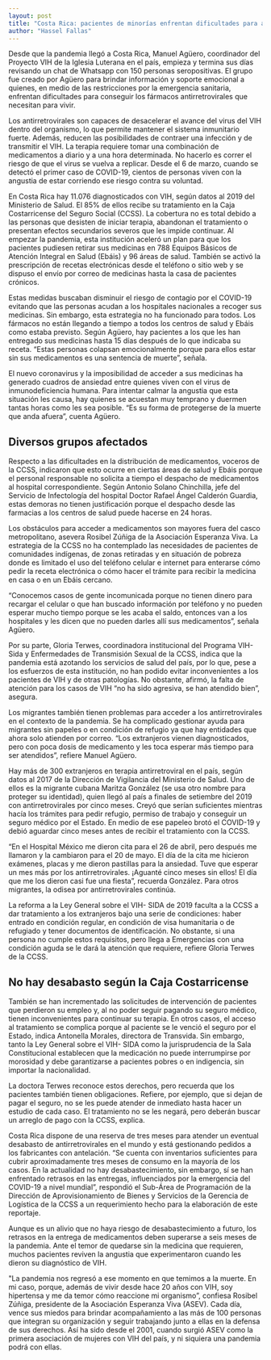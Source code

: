 ```yaml
---
layout: post
title: "Costa Rica: pacientes de minorías enfrentan dificultades para acceder a antirretrovirales en la pandemia"
author: "Hassel Fallas"
---
```


Desde que la pandemia llegó a Costa Rica, Manuel Agüero, coordinador del Proyecto VIH de la Iglesia Luterana en el país, empieza y termina sus días revisando un chat de Whatsapp con 150 personas seropositivas. El grupo fue creado por Agüero para brindar información y soporte emocional a quienes, en medio de las restricciones por la emergencia sanitaria, enfrentan dificultades para conseguir los fármacos antirretrovirales que necesitan para vivir.

Los antirretrovirales son capaces de desacelerar el avance del virus del VIH dentro del organismo, lo que permite mantener el sistema inmunitario fuerte. Además, reducen las posibilidades de contraer una infección y de transmitir el VIH. La terapia requiere tomar una combinación de medicamentos a diario y a una hora determinada. No hacerlo es correr el riesgo de que el virus se vuelva a replicar. Desde el 6 de marzo, cuando se detectó el primer caso de COVID-19, cientos de personas viven con la angustia de estar corriendo ese riesgo contra su voluntad. 

En Costa Rica hay 11.076 diagnosticados con VIH, según datos al 2019 del Ministerio de Salud. El 85% de ellos recibe su tratamiento en la Caja Costarricense del Seguro Social (CCSS). La cobertura no es total debido a las personas que desisten de iniciar terapia, abandonan el tratamiento o presentan efectos secundarios severos que les impide continuar. Al empezar la pandemia, esta institución aceleró un plan para que los pacientes pudiesen retirar sus medicinas en 788 Equipos Básicos de Atención Integral en Salud (Ebáis) y 96 áreas de salud. También se activó la prescripción de recetas electrónicas desde el teléfono o sitio web y se dispuso el envío por correo de medicinas hasta la casa de pacientes crónicos. 

Estas medidas buscaban disminuir el riesgo de contagio por el COVID-19 evitando que las personas acudan a los hospitales nacionales a recoger sus medicinas. Sin embargo, esta estrategia no ha funcionado para todos. Los fármacos no están llegando a tiempo a todos los centros de salud y Ebáis como estaba previsto. Según Agüero, hay pacientes a los que les han entregado sus medicinas hasta 15 días después de lo que indicaba su receta. “Estas personas colapsan emocionalmente porque para ellos estar sin sus medicamentos es una sentencia de muerte”, señala.  

El nuevo coronavirus y la imposibilidad de acceder a sus medicinas ha generado cuadros de ansiedad entre quienes viven con el virus de inmunodeficiencia humana. Para intentar calmar la angustia que esta situación les causa, hay quienes se acuestan muy temprano y duermen tantas horas como les sea posible. “Es su forma de protegerse de la muerte que anda afuera”, cuenta Agüero.


## Diversos grupos afectados
Respecto a las dificultades en la distribución de medicamentos, voceros de la CCSS, indicaron que esto ocurre en ciertas áreas de salud y Ebáis porque el personal responsable no solicita a tiempo el despacho de medicamentos al hospital correspondiente. Según Antonio Solano Chinchilla, jefe del Servicio de Infectología del hospital Doctor Rafael Ángel Calderón Guardia, estas demoras no tienen justificación porque el despacho desde las farmacias a los centros de salud puede hacerse en 24 horas.  

Los obstáculos para acceder a medicamentos son mayores fuera del casco metropolitano, asevera Rosibel Zúñiga de la Asociación Esperanza Viva. La estrategia de la CCSS no ha contemplado las necesidades de pacientes de comunidades indígenas, de zonas retiradas y en situación de pobreza donde es limitado el uso del teléfono celular e internet para enterarse cómo pedir la receta electrónica o cómo hacer el trámite para recibir la medicina en casa o en un Ebáis cercano.

“Conocemos casos de gente incomunicada porque no tienen dinero para recargar el celular o que han buscado información por teléfono y no pueden esperar mucho tiempo porque se les acaba el saldo, entonces van a los hospitales y les dicen que no pueden darles allí sus medicamentos”, señala Agüero.

Por su parte, Gloria Terwes, coordinadora institucional del Programa VIH-Sida y Enfermedades de Transmisión Sexual de la CCSS, indica que la pandemia está azotando los servicios de salud del país, por lo que, pese a los esfuerzos de esta institución, no han podido evitar inconvenientes a los pacientes de VIH y de otras patologías. No obstante, afirmó, la falta de atención para los casos de VIH “no ha sido agresiva, se han atendido bien”, asegura. 

Los migrantes también tienen problemas para acceder a los antirretrovirales en el contexto de la pandemia. Se ha complicado gestionar ayuda para migrantes sin papeles o en condición de refugio ya que hay entidades que ahora solo atienden por correo. “Los extranjeros vienen diagnosticados, pero con poca dosis de medicamento y les toca esperar más tiempo para ser atendidos”, refiere Manuel Agüero. 

Hay más de 300 extranjeros en terapia antirretroviral en el país, según datos al 2017 de la Dirección de Vigilancia del Ministerio de Salud. Uno de ellos es la migrante cubana Maritza González (se usa otro nombre para proteger su identidad), quien llegó al país a finales de setiembre del 2019 con antirretrovirales por cinco meses. Creyó que serían suficientes mientras hacía los trámites para pedir refugio, permiso de trabajo y conseguir un seguro médico por el Estado. En medio de ese papeleo brotó el COVID-19 y debió aguardar cinco meses antes de recibir el tratamiento con la CCSS.

“En el Hospital México me dieron cita para el 26 de abril, pero después me llamaron y la cambiaron para el 20 de mayo. El día de la cita me hicieron exámenes, placas y me dieron pastillas para la ansiedad. Tuve que esperar un mes más por los antirretrovirales. ¡Aguanté cinco meses sin ellos! El día que me los dieron casi fue una fiesta”, recuerda González. Para otros migrantes, la odisea por antirretrovirales continúa. 

La reforma a la Ley General sobre el VIH- SIDA de 2019 faculta a la CCSS a dar tratamiento a los extranjeros bajo una serie de condiciones: haber entrado en condición regular, en condición de visa humanitaria o de refugiado y tener documentos de identificación. No obstante, si una persona no cumple estos requisitos, pero llega a Emergencias con una condición aguda se le dará la atención que requiere, refiere Gloria Terwes de la CCSS. 


## No hay desabasto según la Caja Costarricense
También se han incrementado las solicitudes de intervención de pacientes que perdieron su empleo y, al no poder seguir pagando su seguro médico, tienen inconvenientes para continuar su terapia. En otros casos, el acceso al tratamiento se complica porque al paciente se le venció el seguro por el Estado, indica Antonella Morales, directora de Transvida. Sin embargo, tanto la Ley General sobre el VIH- SIDA como la jurisprudencia de la Sala Constitucional establecen que la medicación no puede interrumpirse por morosidad y debe garantizarse a pacientes pobres o en indigencia, sin importar la nacionalidad.  

La doctora Terwes reconoce estos derechos, pero recuerda que los pacientes también tienen obligaciones. Refiere, por ejemplo, que si dejan de pagar el seguro, no se les puede atender de inmediato hasta hacer un estudio de cada caso. El tratamiento no se les negará, pero deberán buscar un arreglo de pago con la CCSS, explica. 

Costa Rica dispone de una reserva de tres meses para atender un eventual desabasto de antirretrovirales en el mundo y está gestionando pedidos a los fabricantes con antelación. “Se cuenta con inventarios suficientes para cubrir aproximadamente tres meses de consumo en la mayoría de los casos. En la actualidad no hay desabastecimiento, sin embargo, sí se han enfrentado retrasos en las entregas, influenciados por la emergencia del COVID-19 a nivel mundial”, respondió el Sub-Área de Programación de la Dirección de Aprovisionamiento de Bienes y Servicios de la Gerencia de Logística de la CCSS a un requerimiento hecho para la elaboración de este reportaje.

Aunque es un alivio que no haya riesgo de desabastecimiento a futuro, los retrasos en la entrega de medicamentos deben superarse a seis meses de la pandemia. Ante el temor de quedarse sin la medicina que requieren, muchos pacientes reviven la angustia que experimentaron cuando les dieron su diagnóstico de VIH. 

"La pandemia nos regresó a ese momento en que temimos a la muerte. En mi caso, porque, además de vivir desde hace 20 años con VIH, soy hipertensa y me da temor cómo reaccione mi organismo”, confiesa Rosibel Zúñiga, presidente de la Asociación Esperanza Viva (ASEV). Cada día, vence sus miedos para brindar acompañamiento a las más de 100 personas que integran su organización y seguir trabajando junto a ellas en la defensa de sus derechos. Así ha sido desde el 2001, cuando surgió ASEV como la primera asociación de mujeres con VIH del país, y ni siquiera una pandemia podrá con ellas. 
